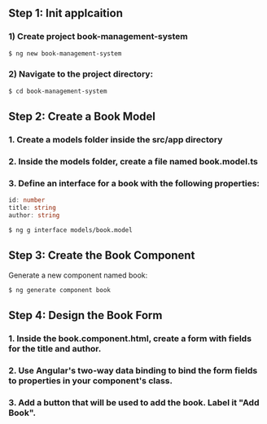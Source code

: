 ## Step 1: Init applcaition

### 1) Create project book-management-system

```bash
$ ng new book-management-system
```

### 2) Navigate to the project directory:

```bash
$ cd book-management-system
```

## Step 2: Create a Book Model


### 1. Create a models folder inside the src/app directory

### 2. Inside the models folder, create a file named book.model.ts

### 3. Define an interface for a book with the following properties:

```typescript
id: number
title: string
author: string
```

```bash
$ ng g interface models/book.model
```


## Step 3: Create the Book Component

Generate a new component named book:
```bash
$ ng generate component book
```

## Step 4: Design the Book Form

### 1. Inside the book.component.html, create a form with fields for the title and author.

### 2. Use Angular's two-way data binding to bind the form fields to properties in your component's class.

### 3. Add a button that will be used to add the book. Label it "Add Book".